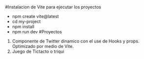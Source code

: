 #Instalacion de Vite para ejecutar los proyectos
  - npm create vite@latest
  - cd my-project
  - npm install
  - npm run dev
#Proyectos
1. Componente de Twitter dinamico con el use de Hooks y props. Optimizado por medio de Vite.   
2. Juego de Tictacto o triqui 


